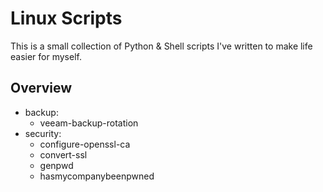# Linux Scripts
This is a small collection of Python & Shell scripts I've written to make life easier for myself.

## Overview

- backup:
    - veeam-backup-rotation
- security:
    - configure-openssl-ca
    - convert-ssl
    - genpwd
    - hasmycompanybeenpwned
